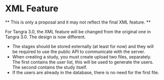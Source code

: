 XML Feature
======

** This is only a proposal and it may not reflect the final XML feature. **

For Tangra 3.0, the XML feature will be changed from the original one in Tangra 3.0. The design is now different.

- The stages should be stored externally (at least for now) and they will be required to use the public API to communicate with the server.
- When creating a study, you must create upload two files, separately. The first contains the user list, this will be used to generate the users. The second contains the study itself.
- If the users are already in the database, there is no need for the first file.
